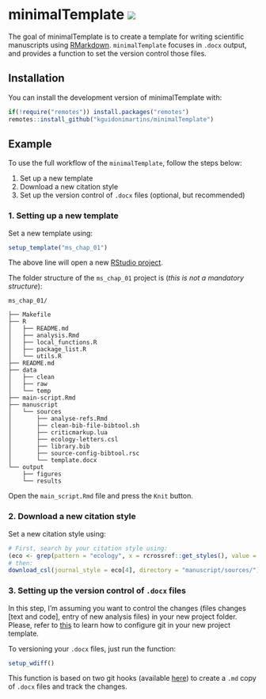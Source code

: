 
# minimalTemplate ![](http://www.textfiles.com/underconstruction/HeHeartlandPark2601underconstructionbar9.gif)

The goal of minimalTemplate is to create a template for writing
scientific manuscripts using
[RMarkdown](https://rmarkdown.rstudio.com/). `minimalTemplate` focuses
in `.docx` output, and provides a function to set the version control
those files.

## Installation

You can install the development version of minimalTemplate with:

``` r
if(!require("remotes")) install.packages("remotes")
remotes::install_github("kguidonimartins/minimalTemplate")
```

## Example

To use the full workflow of the `minimalTemplate`, follow the steps
below:

1.  Set up a new template
2.  Download a new citation style
3.  Set up the version control of `.docx` files (optional, but
    recommended)

### 1\. Setting up a new template

Set a new template using:

``` r
setup_template("ms_chap_01")
```

The above line will open a new [RStudio
project](https://support.rstudio.com/hc/en-us/articles/200526207-Using-Projects).

The folder structure of the `ms_chap_01` project is (*this is not a
mandatory structure*):

    ms_chap_01/
    
    ├── Makefile
    ├── R
    │   ├── README.md
    │   ├── analysis.Rmd
    │   ├── local_functions.R
    │   ├── package_list.R
    │   └── utils.R
    ├── README.md
    ├── data
    │   ├── clean
    │   ├── raw
    │   └── temp
    ├── main-script.Rmd
    ├── manuscript
    │   └── sources
    │       ├── analyse-refs.Rmd
    │       ├── clean-bib-file-bibtool.sh
    │       ├── criticmarkup.lua
    │       ├── ecology-letters.csl
    │       ├── library.bib
    │       ├── source-config-bibtool.rsc
    │       └── template.docx
    └── output
        ├── figures
        └── results

Open the `main_script.Rmd` file and press the `Knit` button.

### 2\. Download a new citation style

Set a new citation style using:

``` r
# First, search by your citation style using:
(eco <- grep(pattern = "ecology", x = rcrossref::get_styles(), value = TRUE))
# then:
download_csl(journal_style = eco[4], directory = "manuscript/sources/")
```

### 3\. Setting up the version control of `.docx` files

In this step, I’m assuming you want to control the changes (files
changes \[text and code\], entry of new analysis files) in your new
project folder. Please, refer to
[this](https://kbroman.org/github_tutorial/) to learn how to configure
git in your new project template.

To versioning your `.docx` files, just run the function:

``` r
setup_wdiff()
```

This function is based on two git hooks (available
[here](https://github.com/vigente/gerardus/tree/master/shell-script)) to
create a `.md` copy of `.docx` files and track the changes.
